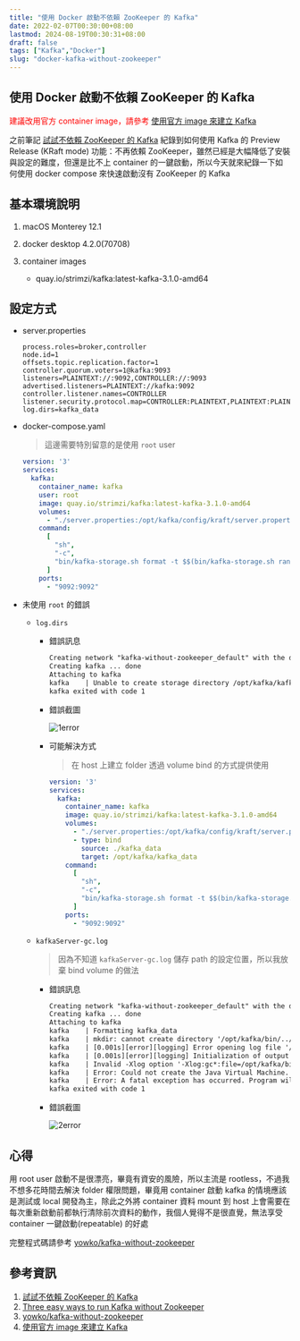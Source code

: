 ```yaml
---
title: "使用 Docker 啟動不依賴 ZooKeeper 的 Kafka"
date: 2022-02-07T00:30:00+08:00
lastmod: 2024-08-19T00:30:31+08:00
draft: false
tags: ["Kafka","Docker"]
slug: "docker-kafka-without-zookeeper"
---
```


## 使用 Docker 啟動不依賴 ZooKeeper 的 Kafka

<span style="color:red">建議改用官方 container image，請參考 [使用官方 image 來建立 Kafka](/docker-compose-kafka/) </style>

之前筆記 [試試不依賴 ZooKeeper 的 Kafka](/kafka-without-zookeeper) 紀錄到如何使用 Kafka 的 Preview Release (KRaft mode) 功能：不再依賴 ZooKeeper，雖然已經是大幅降低了安裝與設定的難度，但還是比不上 container 的一鍵啟動，所以今天就來紀錄一下如何使用 docker compose 來快速啟動沒有 ZooKeeper 的 Kafka

## 基本環境說明

1. macOS Monterey 12.1
2. docker desktop 4.2.0(70708)
3. container images

    - quay.io/strimzi/kafka:latest-kafka-3.1.0-amd64

## 設定方式

- server.properties

    ```config
    process.roles=broker,controller
    node.id=1
    offsets.topic.replication.factor=1
    controller.quorum.voters=1@kafka:9093
    listeners=PLAINTEXT://:9092,CONTROLLER://:9093
    advertised.listeners=PLAINTEXT://kafka:9092
    controller.listener.names=CONTROLLER
    listener.security.protocol.map=CONTROLLER:PLAINTEXT,PLAINTEXT:PLAINTEXT
    log.dirs=kafka_data
    ```

- docker-compose.yaml

    > 這邊需要特別留意的是使用 `root` user

    ```yaml
    version: '3'
    services:
      kafka:
        container_name: kafka
        user: root
        image: quay.io/strimzi/kafka:latest-kafka-3.1.0-amd64
        volumes:
          - "./server.properties:/opt/kafka/config/kraft/server.properties"
        command:
          [
            "sh",
            "-c",
            "bin/kafka-storage.sh format -t $$(bin/kafka-storage.sh random-uuid) -c /opt/kafka/config/kraft/server.properties && bin/kafka-server-start.sh /opt/kafka/config/kraft/server.properties",
          ]
        ports:
          - "9092:9092"
    ```

- 未使用 `root` 的錯誤

    - `log.dirs`
        - 錯誤訊息

            ```txt
            Creating network "kafka-without-zookeeper_default" with the default driver
            Creating kafka ... done
            Attaching to kafka
            kafka    | Unable to create storage directory /opt/kafka/kafka_data: /opt/kafka/kafka_data
            kafka exited with code 1
            ```

        - 錯誤截圖

            ![1error](https://user-images.githubusercontent.com/3851540/152758025-66e1008e-7428-43ef-a438-ca03f12b1107.png)

        - 可能解決方式

            > 在 host 上建立 folder 透過 volume bind 的方式提供使用

            ```yaml
            version: '3'
            services:
              kafka:
                container_name: kafka
                image: quay.io/strimzi/kafka:latest-kafka-3.1.0-amd64
                volumes:
                  - "./server.properties:/opt/kafka/config/kraft/server.properties"
                  - type: bind
                    source: ./kafka_data
                    target: /opt/kafka/kafka_data
                command:
                  [
                    "sh",
                    "-c",
                    "bin/kafka-storage.sh format -t $$(bin/kafka-storage.sh random-uuid) -c /opt/kafka/config/kraft/server.properties && bin/kafka-server-start.sh /opt/kafka/config/kraft/server.properties",
                  ]
                ports:
                  - "9092:9092"
            ```

    - `kafkaServer-gc.log`

        > 因為不知道 `kafkaServer-gc.log` 儲存 path 的設定位置，所以我放棄 bind volume 的做法

        - 錯誤訊息

            ```txt
            Creating network "kafka-without-zookeeper_default" with the default driver
            Creating kafka ... done
            Attaching to kafka
            kafka    | Formatting kafka_data
            kafka    | mkdir: cannot create directory '/opt/kafka/bin/../logs': Permission denied
            kafka    | [0.001s][error][logging] Error opening log file '/opt/kafka/bin/../logs/kafkaServer-gc.log': No such file or directory
            kafka    | [0.001s][error][logging] Initialization of output 'file=/opt/kafka/bin/../logs/kafkaServer-gc.log' using options 'filecount=10,filesize=100M' failed.
            kafka    | Invalid -Xlog option '-Xlog:gc*:file=/opt/kafka/bin/../logs/kafkaServer-gc.log:time,tags:filecount=10,filesize=100M', see error log for details.
            kafka    | Error: Could not create the Java Virtual Machine.
            kafka    | Error: A fatal exception has occurred. Program will exit.
            kafka exited with code 1
            ```

        - 錯誤截圖

            ![2error](https://user-images.githubusercontent.com/3851540/152758038-fe592060-a934-4e81-a5ec-7ed4c906b7dd.png)

## 心得

用 root user 啟動不是很漂亮，畢竟有資安的風險，所以主流是 rootless，不過我不想多花時間去解決 folder 權限問題，畢竟用 container 啟動 kafka 的情境應該是測試或 local 開發為主，除此之外將 container 資料 mount 到 host 上會需要在每次重新啟動前都執行清除前次資料的動作，我個人覺得不是很直覺，無法享受 container 一鍵啟動(repeatable) 的好處

完整程式碼請參考 [yowko/kafka-without-zookeeper](https://github.com/yowko/kafka-without-zookeeper)

## 參考資訊

1. [試試不依賴 ZooKeeper 的 Kafka](/kafka-without-zookeeper)
2. [Three easy ways to run Kafka without Zookeeper](https://hellokube.dev/posts/three-ways-zookeepeerless-kafka/)
3. [yowko/kafka-without-zookeeper](https://github.com/yowko/kafka-without-zookeeper)
4. [使用官方 image 來建立 Kafka](/docker-compose-kafka/)
